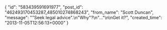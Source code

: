  {
   "id": "583439591691977",
   "post_id": "462493170453287_485010274868243",
   "from_name": "Scott Duncan",
   "message": "\"Seek legal advice\".\n\"Why\"?\n\"...\"\n\nGet it?",
   "created_time": "2013-11-05T12:56:13+0000"
 }
